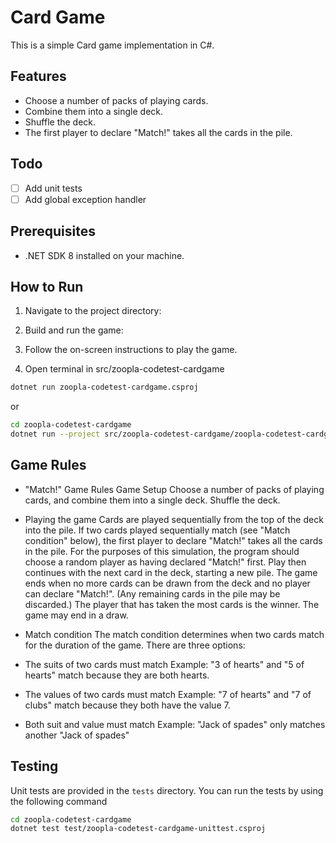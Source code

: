# Card Game

This is a simple Card game implementation in C#.

## Features

- Choose a number of packs of playing cards.
- Combine them into a single deck.
- Shuffle the deck.
- The first player to declare "Match!" takes all the cards in the pile.

## Todo
- [ ] Add unit tests
- [ ] Add global exception handler

## Prerequisites

- .NET SDK 8 installed on your machine.

## How to Run

1. Navigate to the project directory:

2. Build and run the game:

3. Follow the on-screen instructions to play the game.

4. Open terminal in src/zoopla-codetest-cardgame
```bash
dotnet run zoopla-codetest-cardgame.csproj
```

or

```bash
cd zoopla-codetest-cardgame
dotnet run --project src/zoopla-codetest-cardgame/zoopla-codetest-cardgame.csproj
```

## Game Rules

- "Match!" Game Rules Game Setup
Choose a number of packs of playing cards, and combine them into a single deck. Shuffle the deck.

- Playing the game
Cards are played sequentially from the top of the deck into the pile.
If two cards played sequentially match (see "Match condition" below), the first player to declare "Match!" takes all the cards in the pile. For the purposes of this simulation, the program should choose a random player as having declared "Match!" first.
Play then continues with the next card in the deck, starting a new pile. The game ends when no more cards can be drawn from the deck and no player can declare "Match!". (Any remaining cards in the pile may be discarded.)
The player that has taken the most cards is the winner. The game may end in a draw.

- Match condition
The match condition determines when two cards match for the duration of the game. There are three options:
- The suits of two cards must match Example: "3 of hearts" and "5 of hearts" match because they are both
hearts.
- The values of two cards must match Example: "7 of hearts" and "7 of clubs" match because they both have the value 7.
- Both suit and value must match Example: "Jack of spades" only matches another "Jack of spades"

## Testing

Unit tests are provided in the `tests` directory.
You can run the tests by using the following command

```bash
cd zoopla-codetest-cardgame
dotnet test test/zoopla-codetest-cardgame-unittest.csproj
```